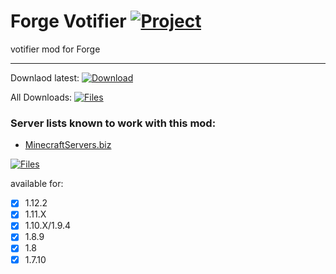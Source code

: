 # Forge Votifier [![Project](http://cf.way2muchnoise.eu/full_293830_downloads.svg)](https://minecraft.curseforge.com/projects/293830)
votifier mod for Forge

---

Downlaod latest:
[![Download](https://curse.nikky.moe/api/img/293830?logo)](https://curse.nikky.moe/api/url/293830)

All Downloads:
[![Files](https://curse.nikky.moe/api/img/293830/files?logo)](https://minecraft.curseforge.com/projects/293830/files)

### Server lists known to work with this mod:
- [MinecraftServers.biz](https://minecraftservers.biz)

[![Files](http://cf.way2muchnoise.eu/versions/Available%20for%20MC_293830_all.svg)](https://minecraft.curseforge.com/projects/293830/files)

available for:
- [x] 1.12.2
- [x] 1.11.X
- [x] 1.10.X/1.9.4
- [x] 1.8.9
- [x] 1.8
- [x] 1.7.10
